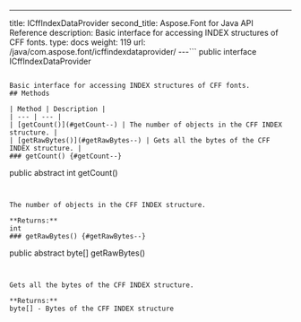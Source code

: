 ---
title: ICffIndexDataProvider
second_title: Aspose.Font for Java API Reference
description: Basic interface for accessing INDEX structures of CFF fonts.
type: docs
weight: 119
url: /java/com.aspose.font/icffindexdataprovider/
---```
public interface ICffIndexDataProvider
```

Basic interface for accessing INDEX structures of CFF fonts.
## Methods

| Method | Description |
| --- | --- |
| [getCount()](#getCount--) | The number of objects in the CFF INDEX structure. |
| [getRawBytes()](#getRawBytes--) | Gets all the bytes of the CFF INDEX structure. |
### getCount() {#getCount--}
```
public abstract int getCount()
```


The number of objects in the CFF INDEX structure.

**Returns:**
int
### getRawBytes() {#getRawBytes--}
```
public abstract byte[] getRawBytes()
```


Gets all the bytes of the CFF INDEX structure.

**Returns:**
byte[] - Bytes of the CFF INDEX structure
